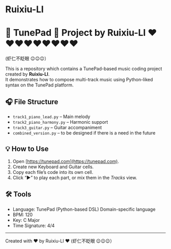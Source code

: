 # Ruixiu-LI
# 🎵 TunePad 🎹 Project by Ruixiu-LI ❤️❤️❤️❤️❤️❤️❤️❤️❤️
(虾仁不眨眼 😉😉😉）

This is a repository which contains a TunePad-based music coding project created by **Ruixiu-LI**.  
It demonstrates how to compose multi-track music using Python-liked syntax on the TunePad platform.

## 🎧 File Structure
- `track1_piano_lead.py` – Main melody
- `track2_piano_harmony.py` – Harmonic support
- `track3_guitar.py` – Guitar accompaniment
- `combined_version.py` – to be designed if there is a need in the future

## 💡 How to Use
1. Open [https://tunepad.com](https://tunepad.com).
2. Create new Keyboard and Guitar cells.
3. Copy each file’s code into its own cell.
4. Click “▶” to play each part, or mix them in the *Tracks* view.

## 🛠️ Tools
- Language: TunePad (Python-based DSL) Domain-specific language
- BPM: 120
- Key: C Major
- Time Signature: 4/4

---

Created with ❤️ by Ruixiu-LI ❤️   (虾仁不眨眼 😉😉😉）
